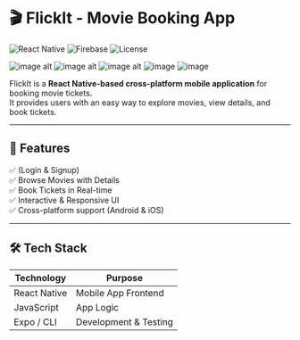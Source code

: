 # 🎬 FlickIt - Movie Booking App

![React Native](https://img.shields.io/badge/React%20Native-0.76-blue?logo=react)
![Firebase](https://img.shields.io/badge/Firebase-Auth%20%26%20DB-orange?logo=firebase)
![License](https://img.shields.io/badge/License-MIT-green)



![image alt](https://github.com/Mohsinpadhan/FlickIt-Movie-Booking-App/blob/7d91949c4bac121aa3b95b3367cad19d04e46196/img1.jpg)
![image alt](https://github.com/Mohsinpadhan/FlickIt-Movie-Booking-App/blob/12ff724e297c41a4740053326bc39f635ff7bdb9/img2.jpg)
![image alt](https://github.com/Mohsinpadhan/FlickIt-Movie-Booking-App/blob/12ff724e297c41a4740053326bc39f635ff7bdb9/img3.jpg)
![image](https://github.com/Mohsinpadhan/FlickIt-Movie-Booking-App/blob/65710015ccf470d6c0e9ddd8e7b2578c68014368/img4.jpg)
![image](https://github.com/Mohsinpadhan/FlickIt-Movie-Booking-App/blob/65710015ccf470d6c0e9ddd8e7b2578c68014368/img5.jpg)

FlickIt is a **React Native-based cross-platform mobile application** for booking movie tickets.  
It provides users with an easy way to explore movies, view details, and book tickets.

---

## 🚀 Features
✅ (Login & Signup)  
✅ Browse Movies with Details  
✅ Book Tickets in Real-time  
✅ Interactive & Responsive UI  
✅ Cross-platform support (Android & iOS)  

---

## 🛠️ Tech Stack
| Technology  | Purpose                         |
|-------------|---------------------------------|
| React Native | Mobile App Frontend            |     |
| JavaScript   | App Logic                      |
| Expo / CLI   | Development & Testing          |


